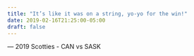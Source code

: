 ```yaml
---
title: "It’s like it was on a string, yo-yo for the win!"
date: 2019-02-16T21:25:00-05:00
draft: false
---
```

— 2019 Scotties - CAN vs SASK
<!--more--> 

